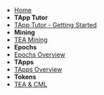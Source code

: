 - [Home](/)
- **TApp Tutor**
- [TApp Tutor - Getting Started](_tapp-tutor/get_started.md)
- **Mining**
- [TEA Mining](_mining/TEA-Mining.md)
- **Epochs**
- [Epochs Overview](_epochs/Epochs.md)
- **TApps**
- [TApps Overview](_tapps/TApps.md)
- **Tokens**
- [TEA & CML](_token/Where-to-buy-TEA-token-and-CML.md)




